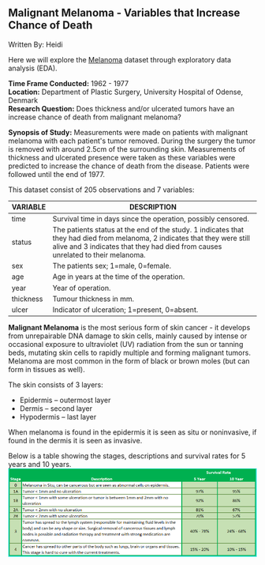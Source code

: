 ## Malignant Melanoma - Variables that Increase Chance of Death
Written By: Heidi

Here we will explore the [Melanoma](https://stat.ethz.ch/R-manual/R-devel/library/boot/html/melanoma.html) dataset through exploratory data analysis (EDA).

**Time Frame Conducted:** 1962 - 1977 <br>
**Location:** Department of Plastic Surgery, University Hospital of Odense, Denmark <br>
**Research Question:** Does thickness and/or ulcerated tumors have an increase chance of death from malignant melanoma?

**Synopsis of Study:** Measurements were made on patients with malignant melanoma with each patient's tumor removed. During the surgery the tumor is removed with around 2.5cm of the surrounding skin. Measurements of thickness and ulcerated presence were taken as these variables were predicted to increase the chance of death from the disease. Patients were followed until the end of 1977.

This dataset consist of 205 observations and 7 variables:

**VARIABLE**|**DESCRIPTION**
-|-
time|Survival time in days since the operation, possibly censored.
status|The patients status at the end of the study. 1 indicates that they had died from melanoma, 2 indicates that they were still alive and 3 indicates that they had died from causes unrelated to their melanoma.
sex|The patients sex; 1=male, 0=female.
age|Age in years at the time of the operation.
year|Year of operation.
thickness|Tumour thickness in mm.
ulcer|Indicator of ulceration; 1=present, 0=absent.

**Malignant Melanoma** is the most serious form of skin cancer - it develops from unrepairable DNA damage to skin cells, mainly caused by intense or occasional exposure to ultraviolet (UV) radiation from the sun or tanning beds, mutating skin cells to rapidly multiple and forming malignant tumors. Melanoma are most common in the form of black or brown moles (but can form in tissues as well).

The skin consists of 3 layers:
- Epidermis – outermost layer
- Dermis – second layer
- Hypodermis – last layer

When melanoma is found in the epidermis it is seen as situ or noninvasive, if found in the dermis it is seen as invasive.

Below is a table showing the stages, descriptions and survival rates for 5 years and 10 years.
<img src="images/melanoma survival chart.png"/>
